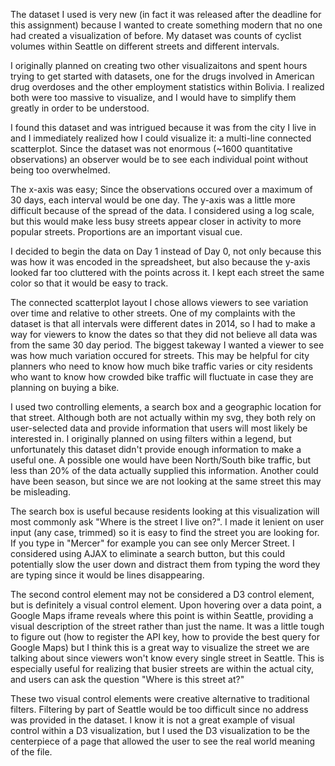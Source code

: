 The dataset I used is very new (in fact it was released after the deadline for this assignment) because I wanted to create something modern that no one had created a visualization of before. My dataset was counts of cyclist volumes within Seattle on different streets and different intervals. 

I originally planned on creating two other visualizaitons and spent hours trying to get started with datasets, one for the drugs involved in American drug overdoses and the other employment statistics within Bolivia. I realized both were too massive to visualize, and I would have to simplify them greatly in order to be understood.

I found this dataset and was intrigued because it was from the city I live in and I immediately realized how I could visualize it: a multi-line connected scatterplot. Since the dataset was not enormous (~1600 quantitative observations) an observer would be to see each individual point without being too overwhelmed.

The x-axis was easy; Since the observations occured over a maximum of 30 days, each interval would be one day. The y-axis was a little more difficult because of the spread of the data. I considered using a log scale, but this would make less busy streets appear closer in activity to more popular streets. Proportions are an important visual cue. 

I decided to begin the data on Day 1 instead of Day 0, not only because this was how it was encoded in the spreadsheet, but also because the y-axis looked far too cluttered with the points across it. I kept each street the same color so that it would be easy to track.

The connected scatterplot layout I chose allows viewers to see variation over time and relative to other streets. One of my complaints with the dataset is that all intervals were different dates in 2014, so I had to make a way for viewers to know the dates so that they did not believe all data was from the same 30 day period. The biggest takeway I wanted a viewer to see was how much variation occured for streets. This may be helpful for city planners who need to know how much bike traffic varies or city residents who want to know how crowded bike traffic will fluctuate in case they are planning on buying a bike. 

I used two controlling elements, a search box and a geographic location for that street. Although both are not actually within my svg, they both rely on user-selected data and provide information that users will most likely be interested in. I originally planned on using filters within a legend, but unfortunately this dataset didn't provide enough information to make a useful one. A possible one would have been North/South bike traffic, but less than 20% of the data actually supplied this information. Another could have been season, but since we are not looking at the same street this may be misleading.

The search box is useful because residents looking at this visualization will most commonly ask "Where is the street I live on?". I made it lenient on user input (any case, trimmed) so it is easy to find the street you are looking for. If you type in "Mercer" for example you can see only Mercer Street. I considered using AJAX to eliminate a search button, but this could potentially slow the user down and distract them from typing the word they are typing since it would be lines disappearing. 

The second control element may not be considered a D3 control element, but is definitely a visual control element. Upon hovering over a data point, a Google Maps iframe reveals where this point is within Seattle, providing a visual description of the street rather than just the name. It was a little tough to figure out (how to register the API key, how to provide the best query for Google Maps) but I think this is a great way to visualize the street we are talking about since viewers won't know every single street in Seattle. This is especially useful for realizing that busier streets are within the actual city, and users can ask the question "Where is this street at?" 

These two visual control elements were creative alternative to traditional filters. Filtering by part of Seattle would be too difficult since no address was provided in the dataset. I know it is not a great example of visual control within a D3 visualization, but I used the D3 visualization to be the centerpiece of a page that allowed the user to see the real world meaning of the file.
